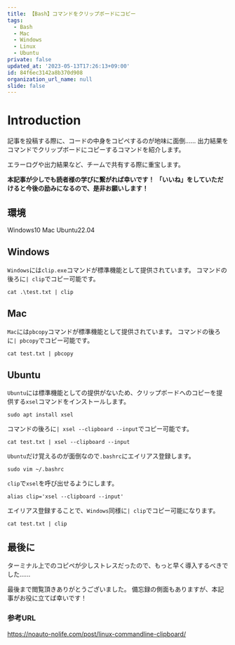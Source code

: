 ```yaml
---
title: 【Bash】コマンドをクリップボードにコピー
tags:
  - Bash
  - Mac
  - Windows
  - Linux
  - Ubuntu
private: false
updated_at: '2023-05-13T17:26:13+09:00'
id: 84f6ec3142a8b370d908
organization_url_name: null
slide: false
---
```

# Introduction

記事を投稿する際に、コードの中身をコピペするのが地味に面倒......
出力結果をコマンドでクリップボードにコピーするコマンドを紹介します。

エラーログや出力結果など、チームで共有する際に重宝します。

__本記事が少しでも読者様の学びに繋がれば幸いです！__
__「いいね」をしていただけると今後の励みになるので、是非お願いします！__

## 環境
Windows10
Mac
Ubuntu22.04

## Windows

`Windows`には`clip.exe`コマンドが標準機能として提供されています。
コマンドの後ろに`| clip`でコピー可能です。

```powershell:
cat .\test.txt | clip
```

## Mac

`Mac`には`pbcopy`コマンドが標準機能として提供されています。
コマンドの後ろに`| pbcopy`でコピー可能です。

```bash:
cat test.txt | pbcopy
```

## Ubuntu

`Ubuntu`には標準機能としての提供がないため、クリップボードへのコピーを提供する`xsel`コマンドをインストールします。

```bash:
sudo apt install xsel
```

コマンドの後ろに`| xsel --clipboard --input`でコピー可能です。

```bash:
cat test.txt | xsel --clipboard --input
```

`Ubuntu`だけ覚えるのが面倒なので`.bashrc`にエイリアス登録します。

```bash:
sudo vim ~/.bashrc
```

`clip`で`xsel`を呼び出せるようにします。

```vim: ~/.bashrc
alias clip='xsel --clipboard --input'
```

エイリアス登録することで、`Windows`同様に`| clip`でコピー可能になります。

```bash:
cat test.txt | clip
```

## 最後に

ターミナル上でのコピペが少しストレスだったので、もっと早く導入するべきでした......

最後まで閲覧頂きありがとうございました。
備忘録の側面もありますが、本記事がお役に立てば幸いです！


### 参考URL

https://noauto-nolife.com/post/linux-commandline-clipboard/
